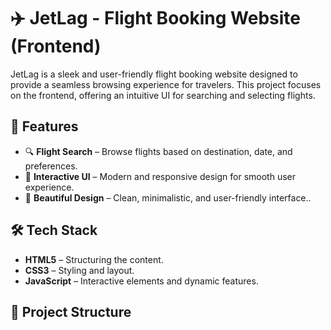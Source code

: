 # ✈️ JetLag - Flight Booking Website (Frontend)

JetLag is a sleek and user-friendly flight booking website designed to provide a seamless browsing experience for travelers. This project focuses on the frontend, offering an intuitive UI for searching and selecting flights.

## 🚀 Features

- 🔍 **Flight Search** – Browse flights based on destination, date, and preferences.
- 🛫 **Interactive UI** – Modern and responsive design for smooth user experience.
- 🎨 **Beautiful Design** – Clean, minimalistic, and user-friendly interface..

## 🛠️ Tech Stack

- **HTML5** – Structuring the content.
- **CSS3** – Styling and layout.
- **JavaScript** – Interactive elements and dynamic features.

## 📂 Project Structure

